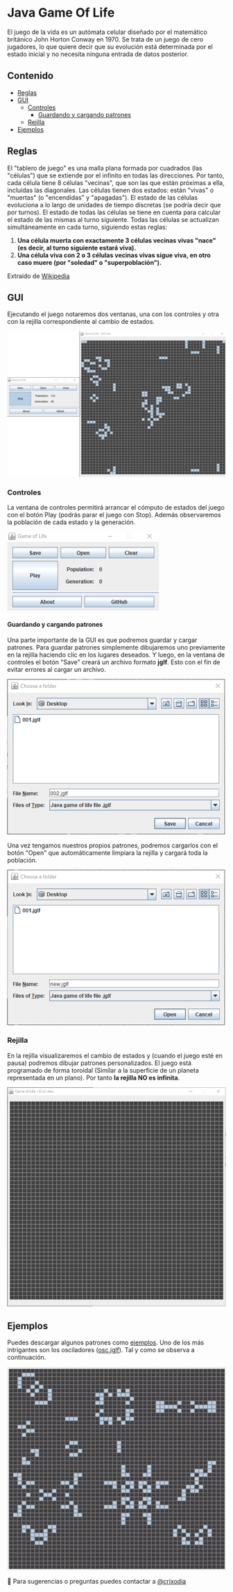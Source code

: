 # Java Game Of Life
El juego de la vida es un autómata celular diseñado por el matemático británico John Horton Conway en 1970. Se trata de un juego de cero jugadores, lo que quiere decir que su evolución está determinada por el estado inicial y no necesita ninguna entrada de datos posterior.
## Contenido
* [Reglas](#reglas)
* [GUI](#gui)
    * [Controles](#controles)
        * [Guardando y cargando patrones](#guardando-y-cargando-patrones)
    * [Rejilla](#rejilla)
* [Ejemplos](#ejemplos)
## Reglas
El "tablero de juego" es una malla plana formada por cuadrados (las "células") que se extiende por el infinito en todas las direcciones. Por tanto, cada célula tiene 8 células "vecinas", que son las que están próximas a ella, incluidas las diagonales. Las células tienen dos estados: están "vivas" o "muertas" (o "encendidas" y "apagadas"). El estado de las células evoluciona a lo largo de unidades de tiempo discretas (se podría decir que por turnos). El estado de todas las células se tiene en cuenta para calcular el estado de las mismas al turno siguiente. Todas las células se actualizan simultáneamente en cada turno, siguiendo estas reglas:

1. **Una célula muerta con exactamente 3 células vecinas vivas "nace" (es decir, al turno siguiente estará viva).**
2. **Una célula viva con 2 o 3 células vecinas vivas sigue viva, en otro caso muere (por "soledad" o "superpoblación").**

Extraído de [Wikipedia](https://es.wikipedia.org/wiki/Juego_de_la_vida)
## GUI
Ejecutando el juego notaremos dos ventanas, una con los controles y otra con la rejilla correspondiente al cambio de estados.

![GUI](/images/gen-pop2.png)
### Controles
La ventana de controles permitirá arrancar el cómputo de estados del juego con el botón Play (podrás parar el juego con Stop). Además observaremos la población de cada estado y la generación.

![Controles](/images/contro-gui.png)
#### Guardando y cargando patrones
Una parte importante de la GUI es que podremos guardar y cargar patrones. Para guardar patrones simplemente dibujaremos uno previamente en la rejilla haciendo clic en los lugares deseados. Y luego, en la ventana de controles el botón "Save" creará un archivo formato **jglf**. Esto con el fin de evitar errores al cargar un archivo.

![Guardar archivo](/images/save-dialog.png)

Una vez tengamos nuestros propios patrones, podremos cargarlos con el botón "Open" que automáticamente limpiara la rejilla y cargará toda la población.

![Abrir archivo](/images/open-dialog.png)
### Rejilla
En la rejilla visualizaremos el cambio de estados y (cuando el juego esté en pausa) podremos dibujar patrones personalizados. El juego está programado de forma toroidal (Similar a la superficie de un planeta representada en un plano). Por tanto **la rejilla NO es infinita**.

![Rejilla](/images/grid-gui.png)
## Ejemplos
Puedes descargar algunos patrones como [ejemplos](https://github.com/crixodia/java-game-of-life/blob/master/examples/). Uno de los más intrigantes son los osciladores ([osc.jglf](https://github.com/crixodia/java-game-of-life/blob/master/examples/osc.jglf)). Tal y como se observa a continuación.

![Grid Gif](/images/grid-gif.gif)

🧐 Para sugerencias o preguntas puedes contactar a [@crixodia](https://www.twitter.com/crixodia)

